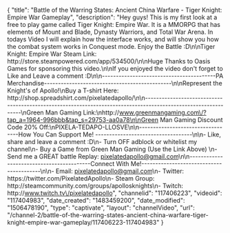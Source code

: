 {
    "title": "Battle of the Warring States: Ancient China Warfare - Tiger Knight: Empire War Gameplay",
    "description": "Hey guys!  This is my first look at a free to play game called Tiger Knight: Empire War.  It is a MMORPG that has elements of Mount and Blade, Dynasty Warriors, and Total War Arena.  In todays Video I will explain how the interface works, and will show you how the combat system works in Conquest mode.  Enjoy the Battle :D\n\nTiger Knight: Empire War Steam Link: http:\/\/store.steampowered.com\/app\/534500\/\n\nHuge Thanks to Oasis Games for sponsoring this video.\n\nIf you enjoyed the video don't forget to Like and Leave a comment :D\n\n-----------------------------------------PA Merchandise----------------------------------------------\n\nRepresent the Knight's of Apollo!\nBuy a T-shirt Here: http:\/\/shop.spreadshirt.com\/pixelatedapollo\/\n\n---------------------------------------------------------------------------------------------------------------\nGreen Man Gaming Link:\nhttp:\/\/www.greenmangaming.com\/?tap_a=1964-996bbb&tap_s=29753-aa0a78\n\nGreen Man Gaming Discount Code 20% Off:\nPIXELA-TEDAPO-LLOSVE\n\n----------------------------------How You Can Support Me! -----------------------------------\n\n- Like, share and leave a comment :D\n- Turn OFF adblock or whitelist my channel\n- Buy a Game from Green Man Gaming (Use the Link Above) \n- Send me a GREAT battle Replay: pixelatedapollo@gmail.com\n\n------------------------------------------Connect With Me!-----------------------------------------\n\n- Email: pixelatedapollo@gmail.com\n- Twitter: https:\/\/twitter.com\/PixelatedApollo\n- Steam Group:  http:\/\/steamcommunity.com\/groups\/apollosknights\n- Twitch: http:\/\/www.twitch.tv\/pixelatedapollo",
    "channelid": "117406223",
    "videoid": "117404983",
    "date_created": "1483459200",
    "date_modified": "1506478190",
    "type": "captivate",
    "layout": "channelVideo",
    "url": "\/channel-2\/battle-of-the-warring-states-ancient-china-warfare-tiger-knight-empire-war-gameplay\/117406223-117404983"
}